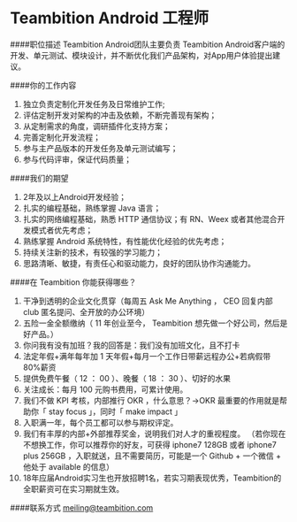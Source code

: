 Teambition Android 工程师
==========

####职位描述
Teambition Android团队主要负责 Teambition Android客户端的开发、单元测试、模块设计，并不断优化我们产品架构，对App用户体验提出建议。

####你的工作内容
1. 独立负责定制化开发任务及日常维护工作;
2. 评估定制开发对架构的冲击及依赖，不断完善现有架构；
3. 从定制需求的角度，调研插件化支持方案；
4. 完善定制化开发流程；
5. 参与主产品版本的开发任务及单元测试编写；
6. 参与代码评审，保证代码质量；

####我们的期望
1. 2年及以上Android开发经验；
2. 扎实的编程基础，熟练掌握 Java 语言；
3. 扎实的网络编程基础，熟悉 HTTP 通信协议；有 RN、Weex 或者其他混合开发模式者优先考虑；
4. 熟练掌握 Android 系统特性，有性能优化经验的优先考虑；
5. 持续关注新的技术，有较强的学习能力；
6. 思路清晰、敏捷，有责任心和驱动能力，良好的团队协作沟通能力。

####在 Teambition 你能获得哪些？
1. 干净到透明的企业文化贯穿（每周五 Ask Me Anything ， CEO 回复内部 club 匿名提问、全开放的办公环境）
2. 五险一金全额缴纳（ 11 年创业至今， Teambition 想先做一个好公司，然后是好产品。）
3. 你问我有没有加班？我的回答是：我们没有加班文化，且不打卡
4. 法定年假+满年每年加 1 天年假+每月一个工作日带薪远程办公+若病假带 80%薪资
5. 提供免费午餐（ 12 ： 00 ）、晚餐（ 18 ： 30 ）、切好的水果
6. 关注成长：每月 100 元购书费用，可累计使用。
7. 我们不做 KPI 考核，内部推行 OKR ，什么意思？→OKR 最重要的作用就是帮助你「 stay focus 」，同时「 make impact 」
8. 入职满一年，每个员工都可以参与期权评定。
9. 我们有丰厚的内部+外部推荐奖金，说明我们对人才的重视程度。 （若你现在不想换工作，你可以推荐你的好友，可获得 iphone7 128GB 或者 iphone7 plus 256GB ，入职就送，且不需要简历，可能是一个 Github + 一个微信 + 他处于 available 的信息）
10. 18年应届Android实习生也开放招聘1名，若实习期表现优秀，Teambition的全职薪资可在实习期就生效。

####联系方式
[meiling@teambition.com](mailto:meiling@teambition.com)
